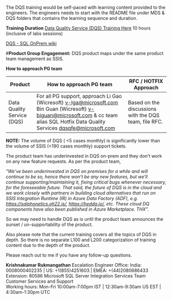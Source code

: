 

The DQS training would be self-paced with learning content provided to the engineers. The engineers needs to start with the README file under MDS & DQS folders that contains the learning sequence and duration.

**Training Duration**
[Data Quality Service (DQS) Training Here](https://microsofteur.sharepoint.com/teams/WWDataMovement/Shared%20Documents/Forms/AllItems.aspx?originalPath=aHR0cHM6Ly9taWNyb3NvZnRldXIuc2hhcmVwb2ludC5jb20vOmY6L3QvV1dEYXRhTW92ZW1lbnQvRW1MTWJWT1V0VmhQcmUxRWZMbURyRXdCTXFlNm9xOHJnMWZJNzhjVzFuREZxQT9ydGltZT1MeTIxcnB0MjJFZw&viewid=c888305f%2Dacec%2D43ba%2D9988%2D8cdf2d9abe7f&id=%2Fteams%2FWWDataMovement%2FShared%20Documents%2FGeneral%2FMDS%20%26%20DQS%20Training%2FDQS)
10 hours (inclusive of labs sessions)

[DQS - SQL OnPrem wiki](https://microsoft.sharepoint.com/teams/bidpwiki/Pages1/Data%20Quality%20Services.aspx)
 
#**Product Group Engagement:**
DQS product maps under the same product team management as SSIS.

**How to approach PG team**

| Product |How to approach PG team  | RFC / HOTFIX Approach |
|--|--|--|
| Data Quality Service (DQS) | For all PG support, approach Li Gao (Wicresoft) <v-lga@microsoft.com> Bin Guan (Wicresoft) <v-biguan@microsoft.com> & cc team alias SQL Hotfix Data Quality Services <dqsqfe@microsoft.com> | <Very Rare> Based on the discussions with the DQS team, file RFC. |


**NOTE:** The volume of DQS ( <5 cases monthly) is significantly lower than the volume of SSIS (<190 cases monthly) support tickets.

The product team has underinvested in DQS on-prem and they don’t work on any new feature requests. As per the product team, 

_"We’ve been underinvested in DQS on premises for a while and will continue to be so, hence there won’t be any new features, but we’ll continue supporting/maintaining it, fixing critical bugs whenever necessary, for the foreseeable future.  That said, the future of DQS is in the cloud and we work closely with partners in building cloud alternatives that run on SSIS Integration Runtime (IR) in Azure Data Factory (ADF), e.g. https://sqlphonetics.oh22.is/, https://hedda.io/, etc.  These cloud DQ components have also been published in Azure Marketplace.  THX”._  

So we may need to handle DQS as is until the product team announces the sunset / un-supportability of the product.

 
Also please note that the current training covers all the topics of DQS in depth. So there is no separate L100 and L200 categorization of training content due to the depth of the product.

Please reach out to me if you have any follow-up questions.


**Krishnakumar Rukmangathan**
Escalation Engineer                                                          Office: India: 0008000402235 | US: +1(855)4251603 | EMEA: +(44)2080686433  Extension: 80586
Microsoft SQL Server Integration Services Team                
Customer Services and Support                                          
Working hours: Mon-Fri 10:00am-7:00pm IST | 12:30am-9:30am US EST | 4:30am-1:30pm UTC
